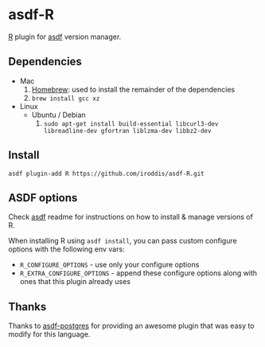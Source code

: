 # asdf-R

[R](https://www.r-project.org/) plugin for [asdf](https://github.com/asdf-vm/asdf) version manager.

## Dependencies

* Mac
    1. [Homebrew](https://brew.sh): used to install the remainder of the dependencies
    1. ```brew install gcc xz```
* Linux
    * Ubuntu / Debian
        1. ```sudo apt-get install build-essential libcurl3-dev libreadline-dev gfortran liblzma-dev libbz2-dev```

## Install

```
asdf plugin-add R https://github.com/iroddis/asdf-R.git
```

## ASDF options

Check [asdf](https://github.com/asdf-vm/asdf) readme for instructions on how to install & manage versions of R.

When installing R using `asdf install`, you can pass custom configure options with the following env vars:

* `R_CONFIGURE_OPTIONS` - use only your configure options
* `R_EXTRA_CONFIGURE_OPTIONS` - append these configure options along with ones that this plugin already uses

## Thanks

Thanks to [asdf-postgres](http://github.com/smashedtoatoms/asdf-postgres) for providing an awesome plugin
that was easy to modify for this language.
